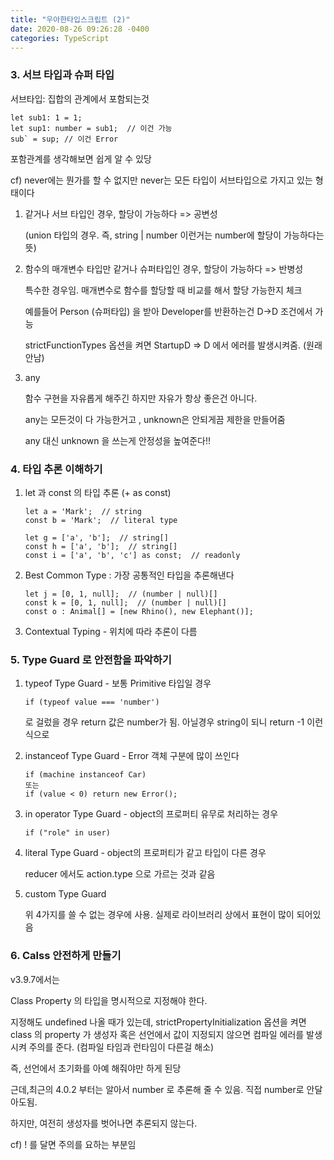 ```yaml
---
title: "우아한타입스크립트 (2)"
date: 2020-08-26 09:26:28 -0400
categories: TypeScript
---
```




### 3. 서브 타입과 슈퍼 타입

서브타입: 집합의 관계에서 포함되는것

```
let sub1: 1 = 1;
let sup1: number = sub1;  // 이건 가능
sub` = sup; // 이건 Error 
```

포함관계를 생각해보면 쉽게 알 수 있당

cf) never에는 뭔가를 할 수 없지만 never는 모든 타입이 서브타입으로 가지고 있는 형태이다



1. 같거나 서브 타입인 경우, 할당이 가능하다 => 공변성

   (union 타입의 경우. 즉, string | number 이런거는 number에 할당이 가능하다는 뜻)

2. 함수의 매개변수 타입만 같거나 슈퍼타입인 경우, 할당이 가능하다 => 반병성

   특수한 경우임. 매개변수로 함수를 할당할 때 비교를 해서 할당 가능한지 체크

   예를들어 Person (슈퍼타입) 을 받아 Developer를 반환하는건 D->D 조건에서 가능

   strictFunctionTypes 옵션을 켜면 StartupD => D 에서 에러를 발생시켜줌. (원래 안남)

3. any

   함수 구현을 자유롭게 해주긴 하지만 자유가 항상 좋은건 아니다.

   any는 모든것이 다 가능한거고 , unknown은 안되게끔 제한을 만들어줌

   any 대신 unknown 을 쓰는게 안정성을 높여준다!!





### 4. 타입 추론 이해하기

1. let 과 const 의 타입 추론 (+ as const)

   ```
   let a = 'Mark';  // string
   const b = 'Mark';  // literal type
   
   let g = ['a', 'b'];  // string[]
   const h = ['a', 'b'];  // string[]
   const i = ['a', 'b', 'c'] as const;  // readonly
   ```

2. Best Common Type : 가장 공통적인 타입을 추론해낸다

   ```
   let j = [0, 1, null];  // (number | null)[]
   const k = [0, 1, null];  // (number | null)[]
   const o : Animal[] = [new Rhino(), new Elephant()];                                                                          
   ```

3. Contextual Typing  - 위치에 따라 추론이 다름





### 5. Type Guard 로 안전함을 파악하기

1. typeof Type Guard - 보통 Primitive 타입일 경우

   ```
   if (typeof value === 'number')
   ```

   로 걸렀을 경우 return 값은 number가 됨. 아닐경우 string이 되니 return -1 이런식으로

2. instanceof Type Guard - Error 객체 구분에 많이 쓰인다

   ```
   if (machine instanceof Car)
   또는
   if (value < 0) return new Error();
   ```

3. in operator Type Guard - object의 프로퍼티 유무로 처리하는 경우

   ```
   if ("role" in user)
   ```

4. literal Type Guard - object의 프로퍼티가 같고 타입이 다른 경우

   reducer 에서도 action.type 으로 가르는 것과 같음

5. custom Type Guard

   위 4가지를 쓸 수 없는 경우에 사용. 실제로 라이브러리 상에서 표현이 많이 되어있음





### 6. Calss 안전하게 만들기

v3.9.7에서는

Class Property 의 타입을 명시적으로 지정해야 한다.

지정해도 undefined 나올 때가 있는데, strictPropertyInitialization 옵션을 켜면 class 의 property 가 생성자 혹은 선언에서 값이 지정되지 않으면 컴파일 에러를 발생시켜 주의를 준다. (컴파일 타임과 런타임이 다른걸 해소)

즉, 선언에서 초기화를 아예 해줘야만 하게 된당



근데,최근의  4.0.2 부터는 알아서 number 로 추론해 줄 수 있음. 직접 number로 안달아도됨.

하지만, 여전히 생성자를 벗어나면 추론되지 않는다.



cf) ! 를 달면 주의를 요하는 부분임




